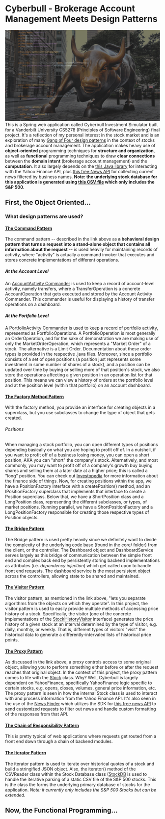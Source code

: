 # Cyberbull - Brokerage Account Management Meets Design Patterns
![cyberbull](cyberbull.png)
This is a Spring web application called Cyberbull Investment Simulator built for a Vanderbilt University CS5278 
(Principles of Software Engineering) final project. It's a reflection of my personal interest in the stock market 
and is an exploration of many [Gang of Four design patterns](https://en.wikipedia.org/wiki/Design_Patterns) in the context of stocks and brokerage account management. The application makes heavy use of **object-oriented** programming techniques for **structure and organization**, as well as **functional** programming techniques to draw **clear connections** between the **domain intent** (brokerage account management) and the **computation**. It also largely depends on the [this Java library](https://github.com/sstrickx/yahoofinance-api) for interacting with the Yahoo Finance API, plus [this free News API](https://newsapi.org/) for collecting current news filtered by business names. 
**Note: the underlying stock database for this application is generated using [this CSV file](src/main/resources/static/csv/sp500.csv) which only includes the S&P 500.**

## First, the Object Oriented...
### What design patterns are used? 
#### [The Command Pattern](https://refactoring.guru/design-patterns/command) 
The command pattern -- described in the link above as **a behavioral design pattern that turns a request into a 
stand-alone object that contains all information about the request** -- is used heavily for maintaining records of 
activity, where "activity" is actually a command invoker that executes and stores concrete implementations of different 
operations.
##### At the Account Level
An [AccountActivity Commander](src/main/java/edu/vanderbilt/cs/cyberbull/core/account/commander/AccountActivity.java)
is used to keep a record of account-level activity, namely transfers, where a 
TransferOperation is a concrete AccountOperation that gets executed and stored by the Account Activity Commander. 
This commander is useful for displaying a history of transfer operations on a dashboard. 
##### At the Portfolio Level 
A [PortfolioActivity Commander](src/main/java/edu/vanderbilt/cs/cyberbull/core/portfolio/PortfolioActivity.java) is 
used to keep a record of portfolio activity, represented as PortfolioOperations. A PortfolioOperation is most 
generally an OrderOperation, and for the sake of demonstration we are making use of only the MarketOrderOperation, 
which represents a "Market Order" of a stock. The alternative is a Limit Order. Documentation about these order 
types is provided in the respective .java files. Moreover, since a portfolio consists of a set of open positions (a 
position just represents some investment in some number of shares of a stock), and a position can be updated over 
time by buying or selling more of that position's stock, we also store the operations affecting a given position in 
an operation list for that position. This means we can view a history of orders at the portfolio level and at the 
position level (within that portfolio) on an account dashboard.

#### [The Factory Method Pattern](https://refactoring.guru/design-patterns/creational-patterns)
With the factory method, you provide an interface for creating objects in a superclass, but you use subclasses to 
change the type of object that gets created. 
###### Positions
When managing a stock portfolio, you can open different types of positions depending basically on what you are 
hoping to profit off of. In a nutshell, if you want to profit off of a business losing money, you can open a short 
position, AKA you can "short" the company's stock. Alternatively, and most commonly, you may want to profit off of a 
company's growth buy buying shares and selling them at a later date at a higher price; this is called a "long" 
position. You can check out [Investopedia](https://www.investopedia.com/ask/answers/100314/whats-difference-between-long-and-short-position-market.asp)
for more information about the finance side of things. Now, for creating positions within the app, we have a 
PositionFactory interface with a createPosition() method, and an IPositionFactory superclass that implements that 
interface to create a Position superclass. Below that, we have a ShortPosition class and a LongPosition class, 
representing the different subclasses, or types, of market positions. Running parallel, we have a 
ShortPositionFactory and a LongPositionFactory responsible for creating those respective types of Position objects.  

#### [The Bridge Pattern](https://refactoring.guru/design-patterns/bridge)
The Bridge pattern is used pretty heavily since we definitely want to divide the complexity of the underlying code 
base (found in the core/ folder) from the client, or the controller. The Dashboard object and DashboardService 
serves largely as this bridge of communication between the simple front end and complex back end by persistently 
storing backend implementations as attributes (i.e. *dependency injection*) which get called upon to handle front end 
requests. The dashboard service is the most persistent object across the controllers, allowing state to be shared and maintained. 
 
#### [The Visitor Pattern](https://refactoring.guru/design-patterns/visitor)
The visitor pattern, as mentioned in the link above, "lets you separate algorithms from the objects on which they 
operate". In this project, the visitor pattern is used to easily provide multiple methods of accessing price history 
of a stock. Specifically, the visitor (one of the concrete implementations of the [StockHistoryVisitor](src/main/java/edu/vanderbilt/cs/cyberbull/core/stock_history/StockHistoryVisitor.java) interface) generates the price history of a given 
stock at an interval determined by the type of visitor, e.g. daily, monthly, or weekly. That is, different types of 
visitors "visit" the historical data to generate a differently-intervaled lists of historical price points. 

#### [The Proxy Pattern](https://refactoring.guru/design-patterns/proxy)
As discussed in the link above, a proxy controls access to some original object, allowing you to perform something either before or after the request reaches that original object. In the context of this project, the proxy pattern comes to life with the [Stock](src/main/java/edu/vanderbilt/cs/cyberbull/core/Stock.java) class. Why? Well, Cyberbull is largely dependent on YahooFinance, specifically YahooFinance logic specific to certain stocks, e.g. opens, closes, volumes, general price information, etc. The proxy pattern is seen in how the internal Stock class is used to interact with and process information from the Yahoo Finance API. It's also seen in the use of the [News Finder](src/main/java/edu/vanderbilt/cs/cyberbull/core/news/NewsFinder.java) which utilizes the SDK for [this free news API]((https://newsapi.org/)) to send customized requests to filter out news and handle custom formatting of the responses from that API. 

#### [The Chain of Responsibility Pattern](https://refactoring.guru/design-patterns/chain-of-responsibility)
This is pretty typical of web applications where requests get routed from a front end down through a chain of backend modules. 

#### [The Iterator Pattern](https://refactoring.guru/design-patterns/iterator)
The iterator pattern is used to iterate over historical quotes of a stock and build a stringified JSON object. Also, the iterator() method of the CSVReader class within the Stock Database class ([StockDB]((src/main/java/edu/vanderbilt/cs/cyberbull/core/stockdb/StockDB.java)) is used to handle the iterative parsing of a static CSV file of the S&P 500 stocks. This is the class the forms the underlying primary database of stocks for the application. *Note: it currently only includes the S&P 500 Stocks but can be extended.*

## Now, the Functional Programming...

